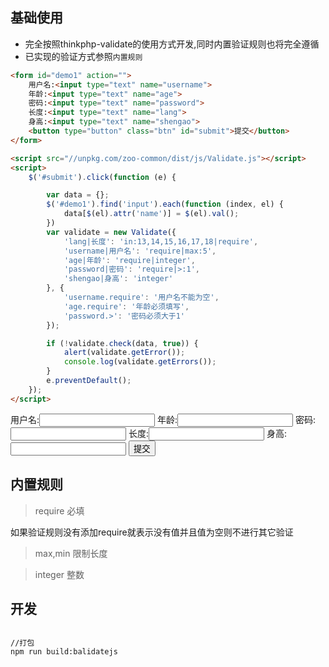 ## 基础使用
- 完全按照thinkphp-validate的使用方式开发,同时内置验证规则也将完全遵循
- 已实现的验证方式参照`内置规则`

```html
<form id="demo1" action="">
    用户名:<input type="text" name="username">
    年龄:<input type="text" name="age">
    密码:<input type="text" name="password">
    长度:<input type="text" name="lang">
    身高:<input type="text" name="shengao">
    <button type="button" class="btn" id="submit">提交</button>
</form>

<script src="//unpkg.com/zoo-common/dist/js/Validate.js"></script>
<script>
    $('#submit').click(function (e) {

        var data = {};
        $('#demo1').find('input').each(function (index, el) {
            data[$(el).attr('name')] = $(el).val();
        })
        var validate = new Validate({
            'lang|长度': 'in:13,14,15,16,17,18|require',
            'username|用户名': 'require|max:5',
            'age|年龄': 'require|integer',
            'password|密码': 'require|>:1',
            'shengao|身高': 'integer'
        }, {
            'username.require': '用户名不能为空',
            'age.require': '年龄必须填写',
            'password.>': '密码必须大于1'
        });

        if (!validate.check(data, true)) {
            alert(validate.getError());
            console.log(validate.getErrors());
        }
        e.preventDefault();
    });
</script>

```

<form id="demo1" action="">
    用户名:<input type="text" name="username">
    年龄:<input type="text" name="age">
    密码:<input type="text" name="password">
    长度:<input type="text" name="lang">
    身高:<input type="text" name="shengao">
    <button class="btn" id="submit">提交</button>
</form>

<script>
    require(['//unpkg.com/zoo-common/dist/js/Validate.js'], function (Validate) {
        $('#submit').click(function (e) {
            var data = {};
            $('#demo1').find('input').each(function (index, el) {
                data[$(el).attr('name')] = $(el).val();
            })
            var validate = new Validate({
                'username|用户名': 'require|max:6',
                'age|年龄': 'require|integer',
                'password|密码': 'require|>:1',
                'lang|长度': 'in:13,14,15,16,17,18|require',
                'shengao|身高': ''
            }, {
                'username.require': '用户名不能为空',
                'age.require': '年龄必须填写',
                'password.>': '密码必须大于1'
            });

            if (!validate.check(data, true)) {
                alert(validate.getError());
                console.log(validate.getErrors());
            }
            e.preventDefault();
        });
    })
</script>



## 内置规则

> require 必填

如果验证规则没有添加require就表示没有值并且值为空则不进行其它验证

> max,min 限制长度

> integer 整数



## 开发

```

//打包
npm run build:balidatejs
```